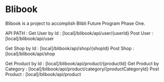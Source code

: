# Blibook
Blibook is a project to accomplish Blibli Future Program Phase One. 

API PATH :
Get User by Id : [local]/blibook/api/user/{userId}
Post User : [local]/blibook/api/user

Get Shop by Id : [local]/blibook/api/shop/{shopId}
Post Shop : [local]/blibook/api/shop

Get Product by Id : [local]/blibook/api/product/{productId}
Get Product by Category : [local]/blibook/api/product/category/{productCategoryId}
Post Product : [local]/blibook/api/product
